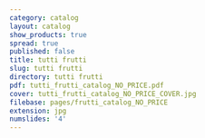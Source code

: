 ```yaml
---
category: catalog
layout: catalog
show_products: true
spread: true
published: false
title: tutti frutti
slug: tutti frutti
directory: tutti frutti
pdf: tutti_frutti_catalog_NO_PRICE.pdf
cover: tutti_frutti_catalog_NO_PRICE_COVER.jpg
filebase: pages/frutti_catalog_NO_PRICE
extension: jpg
numslides: '4'
---
```

